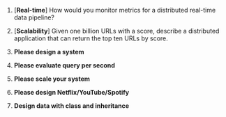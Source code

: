 

1. [**Real-time**] How would you monitor metrics for a distributed real-time data pipeline?

2. [**Scalability**] Given one billion URLs with a score, describe a distributed application that can return the top ten URLs by score.

3. **Please design a system**

4. **Please evaluate query per second**

5. **Please scale your system**

6. **Please design Netflix/YouTube/Spotify**

7. **Design data with class and inheritance**



